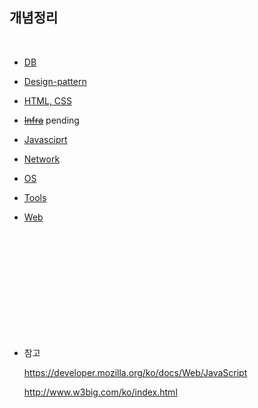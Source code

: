 ## 개념정리

<br>

- [DB](./DB/)

- [Design-pattern](./DesignPattern/)

- [HTML, CSS](./HTML-CSS/)

- ~~[Infra](./Infra/)~~ pending

- [Javasciprt](./Javascript/)

- [Network](./Network/)

- [OS](./OS/)

- [Tools](./Tools/)

- [Web](./Web/)

<br>
<br>
<br>
<br>
<br>
<br>
<br>
<br>
<br>
<br>

- 참고

  https://developer.mozilla.org/ko/docs/Web/JavaScript

  http://www.w3big.com/ko/index.html
